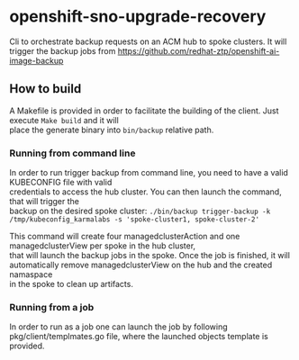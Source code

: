 # openshift-sno-upgrade-recovery

Cli to orchestrate backup requests on an ACM hub to spoke clusters. It will trigger the backup jobs from <https://github.com/redhat-ztp/openshift-ai-image-backup>

## How to build

A Makefile is provided in order to facilitate the building of the client. Just execute `Make build` and it will  
place the generate binary into `bin/backup` relative path.

### Running from command line

In order to run trigger backup from command line, you need to have a valid KUBECONFIG file with valid  
credentials to access the hub cluster. You can then launch the command, that will trigger the  
backup on the desired spoke cluster:
`./bin/backup trigger-backup -k /tmp/kubeconfig_karmalabs -s 'spoke-cluster1, spoke-cluster-2'`

This command will create four managedclusterAction and one managedclusterView per spoke in the hub cluster,  
that will launch the backup jobs in the spoke.
Once the job is finished, it will automatically remove managedclusterView on the hub and the created namaspace  
in the spoke to clean up artifacts.

### Running from a job

In order to run as a job one can launch the job by following pkg/client/templmates.go file, where the launched
 objects template is provided.
